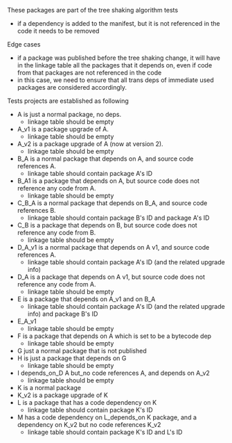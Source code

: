 These packages are part of the tree shaking algorithm tests
- if a dependency is added to the manifest, but it is not referenced in the code it needs to be removed

Edge cases
- if a package was published before the tree shaking change, it will have in the linkage table all the 
packages that it depends on, even if code from that packages are not referenced in the code
- in this case, we need to ensure that all trans deps of immediate used packages are considered accordingly.


Tests projects are established as following

- A is just a normal package, no deps.
    - linkage table should be empty
- A_v1 is a package upgrade of A.
    - linkage table should be empty
- A_v2 is a package upgrade of A (now at version 2).
    - linkage table should be empty
- B_A is a normal package that depends on A, and source code references A.
    - linkage table should contain package A's ID
- B_A1 is a package that depends on A, but source code does not reference any code from A.
     - linkage table should be empty
- C_B_A is a normal package that depends on B_A, and source code references B.
     - linkage table should contain package B's ID and package A's ID
- C_B is a package that depends on B, but source code does not reference any code from B.
     - linkage table should be empty
- D_A_v1 is a normal package that depends on A v1, and source code references A.
     - linkage table should contain package A's ID (and the related upgrade info)
- D_A is a package that depends on A v1, but source code does not reference any code from A.
     - linkage table should be empty
- E is a package that depends on A_v1 and on B_A
     - linkage table should contain package A's ID (and the related upgrade info) and package B's ID
- E_A_v1
    - linkage table should be empty
- F is a package that depends on A which is set to be a bytecode dep
    - linkage table should be empty
- G just a normal package that is not published
- H is just a package that depends on G
    - linkage table should be empty
- I depends_on_D A but_no code references A, and depends on A_v2
    - linkage table should be empty
- K is a normal package
- K_v2 is a package upgrade of K
- L is a package that has a code dependency on K
    - linkage table should contain package K's ID
- M has a code dependency on L_depends_on K package, and a dependency on K_v2 but no code references K_v2
    - linkage table should contain package K's ID and L's ID

